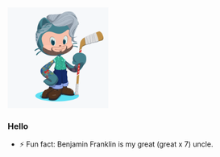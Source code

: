 
<img src="https://github.com/jmichaliga/jmichaliga/raw/master/octocat.png" alt="" data-canonical-src="https://github.com/jmichaliga/jmichaliga/raw/master/octocat.png" width="200" />

### Hello 
 - ⚡ Fun fact: Benjamin Franklin is my great (great x 7) uncle.

<!--
**jmichaliga/jmichaliga** is a ✨ _special_ ✨ repository because its `README.md` (this file) appears on your GitHub profile.

Here are some ideas to get you started:

- 🔭 I’m currently working on ...
- 🌱 I’m currently learning ...
- 👯 I’m looking to collaborate on ...
- 🤔 I’m looking for help with ...
- 💬 Ask me about ...
- 📫 How to reach me: ...
- 😄 Pronouns: ...
- ⚡ Fun fact: ...
-->
